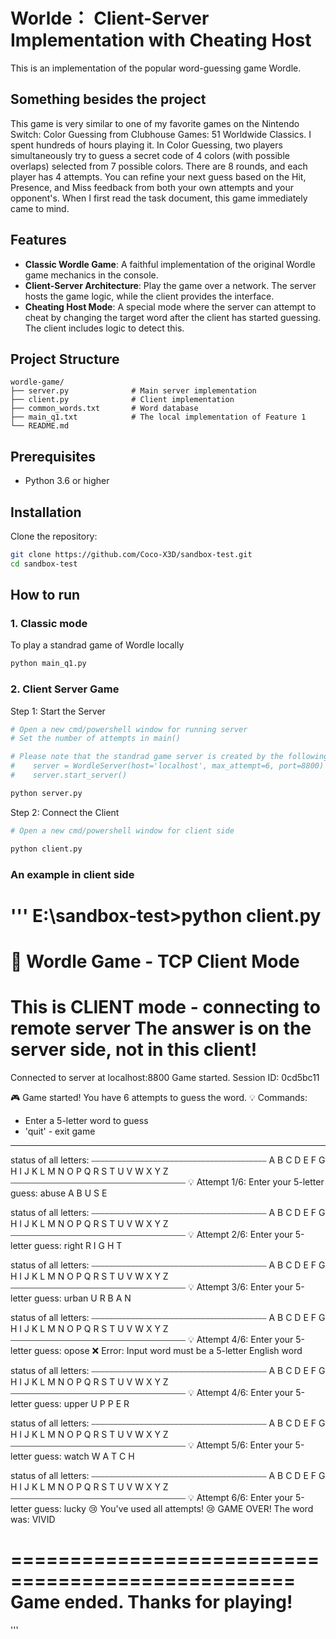# Worlde： Client-Server Implementation with Cheating Host
This is an implementation of the popular word-guessing game Wordle.

## Something besides the project
This game is very similar to one of my favorite games on the Nintendo Switch: Color Guessing from Clubhouse Games: 51 Worldwide Classics. I spent hundreds of hours playing it. In Color Guessing, two players simultaneously try to guess a secret code of 4 colors (with possible overlaps) selected from 7 possible colors. There are 8 rounds, and each player has 4 attempts. You can refine your next guess based on the Hit, Presence, and Miss feedback from both your own attempts and your opponent's. When I first read the task document, this game immediately came to mind.

## Features

- **Classic Wordle Game**: A faithful implementation of the original Wordle game mechanics in the console.
- **Client-Server Architecture**: Play the game over a network. The server hosts the game logic, while the client provides the interface.
- **Cheating Host Mode**: A special mode where the server can attempt to cheat by changing the target word after the client has started guessing. The client includes logic to detect this.

## Project Structure
```
wordle-game/
├── server.py              # Main server implementation
├── client.py              # Client implementation
├── common_words.txt       # Word database
├── main_q1.txt            # The local implementation of Feature 1
└── README.md
```              

## Prerequisites

- Python 3.6 or higher

## Installation

Clone the repository:
```bash
git clone https://github.com/Coco-X3D/sandbox-test.git
cd sandbox-test
```

## How to run
### 1. Classic mode
To play a standrad game of Wordle locally
```bash
python main_q1.py
```

### 2. Client Server Game
Step 1: Start the Server
```bash
# Open a new cmd/powershell window for running server
# Set the number of attempts in main()

# Please note that the standrad game server is created by the following lines in main():
#    server = WordleServer(host='localhost', max_attempt=6, port=8800)
#    server.start_server()

python server.py
```

Step 2: Connect the Client
```bash
# Open a new cmd/powershell window for client side

python client.py
```



### An example in client side
'''
E:\sandbox-test>python client.py
==================================================
🎯 Wordle Game - TCP Client Mode
==================================================
This is CLIENT mode - connecting to remote server
The answer is on the server side, not in this client!
==================================================
Connected to server at localhost:8800
Game started. Session ID: 0cd5bc11

🎮 Game started! You have 6 attempts to guess the word.
💡 Commands:
  - Enter a 5-letter word to guess
  - 'quit' - exit game
--------------------------------------------------

status of all letters:
⎯⎯⎯⎯⎯⎯⎯⎯⎯⎯⎯⎯⎯⎯⎯⎯⎯⎯⎯⎯⎯⎯⎯⎯⎯⎯⎯⎯⎯⎯⎯⎯⎯⎯⎯⎯⎯⎯⎯⎯
 A  B  C  D  E  F  G  H  I  J  K  L  M
 N  O  P  Q  R  S  T  U  V  W  X  Y  Z
⎯⎯⎯⎯⎯⎯⎯⎯⎯⎯⎯⎯⎯⎯⎯⎯⎯⎯⎯⎯⎯⎯⎯⎯⎯⎯⎯⎯⎯⎯⎯⎯⎯⎯⎯⎯⎯⎯⎯⎯
💡 Attempt 1/6: Enter your 5-letter guess: abuse
 A  B  U  S  E

status of all letters:
⎯⎯⎯⎯⎯⎯⎯⎯⎯⎯⎯⎯⎯⎯⎯⎯⎯⎯⎯⎯⎯⎯⎯⎯⎯⎯⎯⎯⎯⎯⎯⎯⎯⎯⎯⎯⎯⎯⎯⎯
 A  B  C  D  E  F  G  H  I  J  K  L  M
 N  O  P  Q  R  S  T  U  V  W  X  Y  Z
⎯⎯⎯⎯⎯⎯⎯⎯⎯⎯⎯⎯⎯⎯⎯⎯⎯⎯⎯⎯⎯⎯⎯⎯⎯⎯⎯⎯⎯⎯⎯⎯⎯⎯⎯⎯⎯⎯⎯⎯
💡 Attempt 2/6: Enter your 5-letter guess: right
 R  I  G  H  T

status of all letters:
⎯⎯⎯⎯⎯⎯⎯⎯⎯⎯⎯⎯⎯⎯⎯⎯⎯⎯⎯⎯⎯⎯⎯⎯⎯⎯⎯⎯⎯⎯⎯⎯⎯⎯⎯⎯⎯⎯⎯⎯
 A  B  C  D  E  F  G  H  I  J  K  L  M
 N  O  P  Q  R  S  T  U  V  W  X  Y  Z
⎯⎯⎯⎯⎯⎯⎯⎯⎯⎯⎯⎯⎯⎯⎯⎯⎯⎯⎯⎯⎯⎯⎯⎯⎯⎯⎯⎯⎯⎯⎯⎯⎯⎯⎯⎯⎯⎯⎯⎯
💡 Attempt 3/6: Enter your 5-letter guess: urban
 U  R  B  A  N

status of all letters:
⎯⎯⎯⎯⎯⎯⎯⎯⎯⎯⎯⎯⎯⎯⎯⎯⎯⎯⎯⎯⎯⎯⎯⎯⎯⎯⎯⎯⎯⎯⎯⎯⎯⎯⎯⎯⎯⎯⎯⎯
 A  B  C  D  E  F  G  H  I  J  K  L  M
 N  O  P  Q  R  S  T  U  V  W  X  Y  Z
⎯⎯⎯⎯⎯⎯⎯⎯⎯⎯⎯⎯⎯⎯⎯⎯⎯⎯⎯⎯⎯⎯⎯⎯⎯⎯⎯⎯⎯⎯⎯⎯⎯⎯⎯⎯⎯⎯⎯⎯
💡 Attempt 4/6: Enter your 5-letter guess: opose
❌ Error: Input word must be a 5-letter English word

status of all letters:
⎯⎯⎯⎯⎯⎯⎯⎯⎯⎯⎯⎯⎯⎯⎯⎯⎯⎯⎯⎯⎯⎯⎯⎯⎯⎯⎯⎯⎯⎯⎯⎯⎯⎯⎯⎯⎯⎯⎯⎯
 A  B  C  D  E  F  G  H  I  J  K  L  M
 N  O  P  Q  R  S  T  U  V  W  X  Y  Z
⎯⎯⎯⎯⎯⎯⎯⎯⎯⎯⎯⎯⎯⎯⎯⎯⎯⎯⎯⎯⎯⎯⎯⎯⎯⎯⎯⎯⎯⎯⎯⎯⎯⎯⎯⎯⎯⎯⎯⎯
💡 Attempt 4/6: Enter your 5-letter guess: upper
 U  P  P  E  R

status of all letters:
⎯⎯⎯⎯⎯⎯⎯⎯⎯⎯⎯⎯⎯⎯⎯⎯⎯⎯⎯⎯⎯⎯⎯⎯⎯⎯⎯⎯⎯⎯⎯⎯⎯⎯⎯⎯⎯⎯⎯⎯
 A  B  C  D  E  F  G  H  I  J  K  L  M
 N  O  P  Q  R  S  T  U  V  W  X  Y  Z
⎯⎯⎯⎯⎯⎯⎯⎯⎯⎯⎯⎯⎯⎯⎯⎯⎯⎯⎯⎯⎯⎯⎯⎯⎯⎯⎯⎯⎯⎯⎯⎯⎯⎯⎯⎯⎯⎯⎯⎯
💡 Attempt 5/6: Enter your 5-letter guess: watch
 W  A  T  C  H

status of all letters:
⎯⎯⎯⎯⎯⎯⎯⎯⎯⎯⎯⎯⎯⎯⎯⎯⎯⎯⎯⎯⎯⎯⎯⎯⎯⎯⎯⎯⎯⎯⎯⎯⎯⎯⎯⎯⎯⎯⎯⎯
 A  B  C  D  E  F  G  H  I  J  K  L  M
 N  O  P  Q  R  S  T  U  V  W  X  Y  Z
⎯⎯⎯⎯⎯⎯⎯⎯⎯⎯⎯⎯⎯⎯⎯⎯⎯⎯⎯⎯⎯⎯⎯⎯⎯⎯⎯⎯⎯⎯⎯⎯⎯⎯⎯⎯⎯⎯⎯⎯
💡 Attempt 6/6: Enter your 5-letter guess: lucky
😢 You've used all attempts!
😢 GAME OVER! The word was: VIVID

==================================================
Game ended. Thanks for playing!
==================================================
''' 
